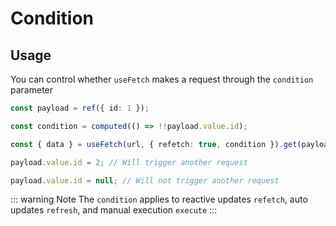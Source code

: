 # Condition

## Usage

You can control whether `useFetch` makes a request through the `condition` parameter

```ts
const payload = ref({ id: 1 });

const condition = computed(() => !!payload.value.id);

const { data } = useFetch(url, { refetch: true, condition }).get(payload).json();

payload.value.id = 2; // Will trigger another request

payload.value.id = null; // Will not trigger another request
```

::: warning Note
The `condition` applies to reactive updates `refetch`, auto updates `refresh`, and manual execution `execute`
:::